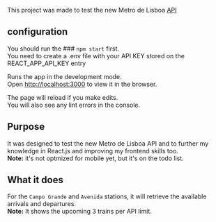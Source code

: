 This project was made to test the new Metro de Lisboa [API](https://api.metrolisboa.pt/store)

## configuration

You should run the ### `npm start` first. <br>
You need to create a .env file with your API KEY stored on the REACT_APP_API_KEY entry

Runs the app in the development mode.<br>
Open [http://localhost:3000](http://localhost:3000) to view it in the browser.

The page will reload if you make edits.<br>
You will also see any lint errors in the console.

## Purpose

 It was designed to test the new Metro de Lisboa API and to further my knowledge in React.js and improving my frontend skills too.<br>
 **Note:** it's not optmized for mobile yet, but it's on the todo list.

## What it does
For the `Campo Grande` and `Avenida` stations, it will retrieve the available arrivals and departures. <br>
**Note:** It shows the upcoming 3 trains per API limit.
